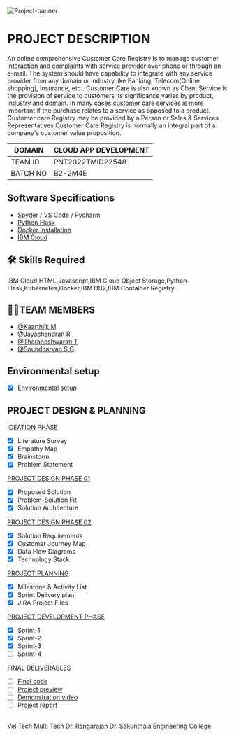 ![Project-banner](https://user-images.githubusercontent.com/91838287/197243601-4850b7aa-dd21-4f4e-be34-233c17edf5de.jpg)


# PROJECT DESCRIPTION

An online comprehensive Customer Care Registry is to manage customer interaction and complaints with service provider over phone or through an e-mail. The system should have capability to integrate with any service provider from any domain or industry like Banking, Telecom(Online shopping), Insurance, etc.. Customer Care is also known as Client Service is the provision of service to customers its significance varies by product, industry and domain. In many cases customer care services is more important if the purchase relates to a service as opposed to a product. Customer care Registry may be provided by a Person or Sales & Services Representatives Customer Care Registry is normally an integral part of a company's customer value proposition.

| DOMAIN             | CLOUD APP DEVELOPMENT                                                                |
| ----------------- | ------------------------------------------------------------------ |
| TEAM ID | PNT2022TMID22548 |
| BATCH NO | B2-2M4E |


 
## Software Specifications

 - Spyder / VS Code / Pycharm
 - [Python Flask](https://flask.palletsprojects.com/en/2.2.x/)
 - [Docker Installation](https://docs.docker.com/engine/install/)
 - [IBM Cloud](https://cloud.ibm.com/login)


## 🛠 Skills Required
IBM Cloud,HTML,Javascript,IBM Cloud Object Storage,Python-Flask,Kubernetes,Docker,IBM DB2,IBM Container Registry


## 👨‍💻TEAM MEMBERS

- [@Kaarthiik M](https://github.com/IBM-EPBL/IBM-Project-20927-1659767041/tree/main/Assignments/Kaarthiik%20M%20(Team%20Lead))
- [@Jayachandran R](https://github.com/IBM-EPBL/IBM-Project-20927-1659767041/tree/main/Assignments/Jayachandran%20R)
- [@Tharaneshwaran T](https://github.com/IBM-EPBL/IBM-Project-20927-1659767041/tree/main/Assignments/Tharaneshwaran%20T)
- [@Soundharyan S G](https://github.com/IBM-EPBL/IBM-Project-20927-1659767041/tree/main/Assignments/Soundharyan%20S%20G)

## Environmental setup
- [x] [Environmental setup](https://github.com/IBM-EPBL/IBM-Project-20927-1659767041/blob/main/Environmental%20setup/Environmental%20Setup.pdf)

## PROJECT DESIGN & PLANNING
 [IDEATION PHASE](https://github.com/IBM-EPBL/IBM-Project-20927-1659767041/tree/main/Project%20Design%26Planing/Ideation%20phase)
- [x]   Literature Survey
- [x]   Empathy Map
- [x]   Brainstorm
- [x]   Problem Statement

 [PROJECT DESIGN PHASE 01](https://github.com/IBM-EPBL/IBM-Project-20927-1659767041/tree/main/Project%20Design%26Planing/Design_Phase_01)
- [x]   Proposed Solution
- [x]   Problem-Solution Fit
- [x]   Solution Architecture

[PROJECT DESIGN PHASE 02](https://github.com/IBM-EPBL/IBM-Project-20927-1659767041/tree/main/Project%20Design%26Planing/Design_Phase_02)
- [x]   Solution Requirements
- [x]   Customer Journey Map
- [x]   Data Flow Diagrams
- [x]   Technology Stack

[PROJECT PLANNING](https://github.com/IBM-EPBL/IBM-Project-20927-1659767041/tree/main/Project%20Design%26Planing/Planning%20Phase)
- [x]  Milestone & Activity List
- [x]  Sprint Delivery plan
- [x]  JIRA Project Files

[PROJECT DEVELOPMENT PHASE](https://github.com/IBM-EPBL/IBM-Project-20927-1659767041/tree/main/Project%20Development%20Phase)
- [x]  Sprint-1
- [x]  Sprint-2
- [x]  Sprint-3
- [ ]  Sprint-4

[FINAL DELIVERABLES](https://github.com/IBM-EPBL/IBM-Project-20927-1659767041/tree/main/Final%20Deliverables)
- [ ] [Final code](https://github.com/IBM-EPBL/IBM-Project-20927-1659767041/tree/main/Final%20Deliverables/Final%20code)
- [ ] [Project preview](https://github.com/IBM-EPBL/IBM-Project-20927-1659767041/tree/main/Final%20Deliverables/Preview)
- [ ] [Demonstration video](https://github.com/IBM-EPBL/IBM-Project-20927-1659767041/tree/main/Final%20Deliverables/Demonstration%20video)
- [ ] [Project report](https://github.com/IBM-EPBL/IBM-Project-20927-1659767041/tree/main/Final%20Deliverables/Project%20report)

## 
Vel Tech Multi Tech Dr. Rangarajan Dr. Sakunthala Engineering College
## 
 
